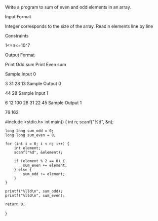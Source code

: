 Write a program to sum of even and odd elements in an array.

Input Format

Integer corresponds to the size of the array. Read n elements line by line

Constraints

1<=n<=10^7

Output Format

Print Odd sum Print Even sum

Sample Input 0

3
31
28
13
Sample Output 0

44
28
Sample Input 1

6
12
100
28
31
22
45
Sample Output 1

76
162

#include <stdio.h>
int main() {
    int n;
    scanf("%d", &n);

    long long sum_odd = 0;
    long long sum_even = 0;

    for (int i = 0; i < n; i++) {
        int element;
        scanf("%d", &element);

        if (element % 2 == 0) {
            sum_even += element;
        } else {
            sum_odd += element;
        }
    }

    printf("%lld\n", sum_odd);
    printf("%lld\n", sum_even);

    return 0;
}
